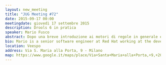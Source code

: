 ```yaml
---
layout: new_meeting
title: "JUG Meeting #72"
date: 2015-09-17 00:00
meetingdate: giovedì 17 settembre 2015
description: Drools 6 in pratica
speaker: Mario Fusco
abstract: Dopo una breve introduzione ai motori di regole in generale e a Drools 6 in particolare, lascerò la parola a Matteo, Roberto e Gianbattista che illustreranno 3 utilizzi pratici di Drools in ambiti molto diversi tra loro, cercando di evidenziare perchè hanno deciso di utilizzare Drools per i loro specifici casi d'uso e quali vantaggi sono derivati da questa scelta.<ul><li><b>Matteo Mortari</b><p>Pratici esempi di regole e casi d'uso, presentati attraverso due prototipi. Monitoraggio di canali social per notifiche personalizzate sul trasporto pubblico locale. Moduli radio XBee e regole, per trasformare un oggetto d'uso quotidiano in IoT.</li><li><b>Gianbattista Schieppati</b><p/>Lo speech presenterà l'approccio con il quale abbiamo usato drools per la realizzazione di un configuratore di prodotto generico che potesser essere usato dal cliente senza conosceza di Java, come abbiamo sviluppato un sistema di debug e controllo del comportamento e altre amenità sull'utilizzo di elasticbeanstalk di amazon per testare  una numerosità elevata di combinazioni di scenari.</li><li><b>Roberto Franchini</b><p/>Analizziamo ogni giorno milioni di post provenienti da fonti social, per estrarre, con tecniche di NLP (Natural Language Processing), il sentiment generale ed eventuali opinioni nei confronti di prodotti, persone, servizi. Per facilitare lo sviluppo delle regole da parte del team linguistico, mantenendo allo stesso tempo performante il nostro motore semantico (Sophia Semantic Engine), abbiamo integrato Drools con Apache UIMA.</li></ul>
bio: Mario is a senior software engineer at Red Hat working at the development of the core of Drools, the JBoss rule engine. He has a huge experience as Java developer having been involved in (and often leading) many enterprise level projects in several industries ranging from media companies to the financial sector. Among his interests there are also functional programming and Domain Specific Languages. He is also the co-author of "Java 8 in Action" published by Manning.
location: Veespo
address: Via S. Maria alla Porta, 9 - Milano
map: https://www.google.it/maps/place/Via+Santa+Maria+alla+Porta,+9,+20123+Milano/@45.4664129,9.1817829,17z/data=!4m2!3m1!1s0x4786c153a8292d05:0x4c6f0a73c08286b9
---
```

